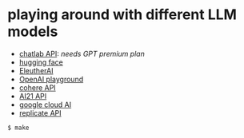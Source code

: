 # playing around with different LLM models

* [chatlab API](https://chatlab.dev/): *needs GPT premium plan*
* [hugging face](https://huggingface.co/docs/api-inference/index)
* [EleutherAI](https://www.eleuther.ai/)
* [OpenAI playground](https://platform.openai.com/playground)
* [cohere API](https://docs.cohere.ai/)
* [AI21 API](https://docs.ai21.com/)
* [google cloud AI](https://cloud.google.com/products/ai)
* [replicate API](https://replicate.com/docs)

```console
$ make
```